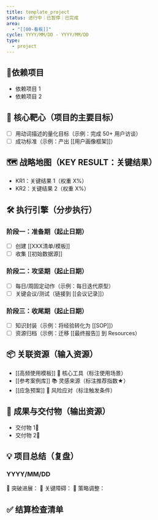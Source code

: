 ```yaml
---
title: template_project
status: 进行中｜已暂停｜已完成
area:
  - "[[00-看板]]"
cycle: YYYY/MM/DD - YYYY/MM/DD
type:
  - project
---
```


## 🔗依赖项目

- 依赖项目 1
- 依赖项目 2

## 🎯 核心靶心（项目的主要目标）

- [ ] 用动词描述的量化目标（示例：完成 50+ 用户访谈）
- [ ] 成功标准（示例：产出 [[用户画像框架]]）

## 🗺️ 战略地图（KEY RESULT：关键结果）

- KR1：关键结果 1（权重 X%）
- KR2：关键结果 2（权重 X%）

## 🛠️ 执行引擎（分步执行）

### 阶段一：准备期（起止日期）

- [ ] 创建 [[XXX清单/模板]]
- [ ] 收集 [[初始数据源]]

### 阶段二：攻坚期（起止日期）

- [ ] 每日/周固定动作（示例：每日迭代原型）
- [ ] 关键会议/测试（链接到 [[会议记录]]）

### 阶段三：收尾期（起止日期）

- [ ] 知识封装（示例：将经验转化为 [[SOP]]）
- [ ] 资源归档（示例：迁移 [[最终报告]] 到 Resources）

## 📦 关联资源（输入资源）

- [[高频使用模板]] 🔨 核心工具（标注使用场景）
- [[参考案例库]] 📚 灵感来源（标注推荐指数★）
- [[应急预案]] 🚨 风险应对（标注触发条件）

## 🧩 成果与交付物（输出资源）

- 交付物 1💎
- 交付物 2💎

## 💡 项目总结（复盘）

### YYYY/MM/DD

🚩 突破进展：
👺 关键障碍：
🔄 策略调整：

## ✅ 结算检查清单
